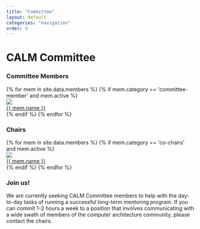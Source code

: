 ```yaml
---
title: "Committee"
layout: default
categories: "navigation"
order: 4
---
```


# CALM Committee

<!-- NOTE: This page is automatically generated from _data/members.yml -->

<h3>Committee Members</h3>
<div class="member-profiles-grid">
{% for mem in site.data.members %}
{% if mem.category == 'committee-member' and mem.active %}
<a href="{{mem.website}}">
<div class="member-profile">
<div class="member-photo-container">
<img class="member-photo" src="{{ mem.photo | relative_url }}"/>
</div>
<div class="member-name">{{ mem.name }}</div>
</div>
</a>
{% endif %}
{% endfor %}
</div>

<h3>Chairs</h3>
<div class="member-profiles-grid">
{% for mem in site.data.members %}
{% if mem.category == 'co-chairs' and mem.active %}
<a href="{{mem.website}}">
<div class="member-profile">
<img class="member-photo" src="{{ mem.photo | relative_url }}"/>
<div class="member-name">{{ mem.name }}</div>
</div>
</a>
{% endif %}
{% endfor %}
</div>

<h3>Join us!</h3>

We are currently seeking CALM Committee members to help with the day-to-day
tasks of running a successful long-term mentoring program.  If you can commit
1-2 hours a week to a position that involves communicating with a wide swath of
members of the computer architecture community, please contact the chairs.
